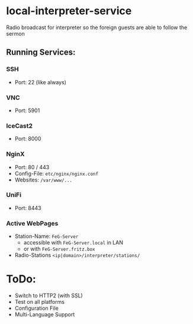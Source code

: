 # local-interpreter-service
Radio broadcast for interpreter so the foreign guests are able to follow the sermon

## Running Services:
### SSH 
- Port: 22 (like always)
### VNC
- Port: 5901
### IceCast2
- Port: 8000
### NginX
- Port: 80 / 443
- Config-File: `etc/nginx/nginx.conf`
- Websites: `/var/www/...`
### UniFi
- Port: 8443
### Active WebPages
- Station-Name: `FeG-Server`
    - accessible with `FeG-Server.local` in LAN
    - or with `FeG-Server.fritz.box`
- Radio-Stations `<ip|domain>/interpreter/stations/`

# ToDo:
- Switch to HTTP2 (with SSL)
- Test on all platforms
- Configuration File
- Multi-Language Support
